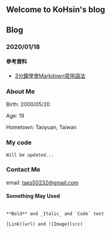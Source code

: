 ## Welcome to KoHsin's blog

## Blog
### 2020/01/18

#### 參考資料
* [3分鐘學會Markdown常用語法](https://tiida54.github.io/2018/01/03/3%E5%88%86%E9%90%98%E5%AD%B8%E6%9C%83Markdown%E5%B8%B8%E7%94%A8%E8%AA%9E%E6%B3%95/)

### About Me

Birth: 2000/05/20

Age: 19

Hometown: Taoyuan, Taiwan

### My code

```
Will be updated...
```

### Contact Me

email: taes50232@gmail.com
 


#### Something May Used

```

**Bold** and _Italic_ and `Code` text

[Link](url) and ![Image](src)

```
